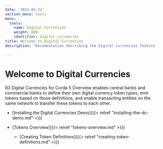 ```yaml
---
date: '2023-03-21'
section_menu: tools
menu:
  tools:
    name: Digital Currencies
    weight: 600
    identifier: digital-currencies
title: Welcome to Digital Currencies
description: "Documentation describing the Digital Currencies feature from R3"

---
```


# Welcome to Digital Currencies


R3 Digital Currencies for Corda 5 Overview enables central banks and commercial banks to define their own digital currency token types, mint tokens based on those definitions, and enable transacting entities on the same network to transfer these tokens to each other.

* [Installing the Digital Currencies Demo]({{< relref "installing-the-dc-demo.md" >}})

* [Tokens Overview]({{< relref "tokens-overview.md" >}})

  * [Creating Token Definitions]({{< relref "creating-token-definitions.md" >}})

